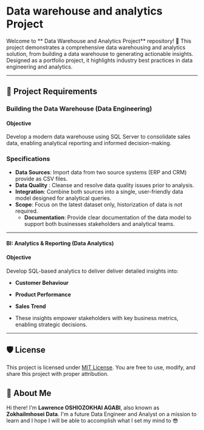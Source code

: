 # Data warehouse and analytics Project

Welcome to ** Data Warehouse and Analytics Project** repository! 🚀
This project demonstrates a comprehensive data warehousing and analytics solution, from building a data warehouse to generating actionable insights. Designed as a portfolio project, it highlights industry best practices in data engineering and analytics. 

---

## 🚀 Project Requirements 

###  Building the Data Warehouse (Data Engineering) 

#### Objective
Develop a modern data warehouse using SQL Server to consolidate sales data, enabling analytical reporting and informed decision-making. 

### Specifications
- **Data Sources**: Import data from two source systems (ERP and CRM) provide as CSV files.
- **Data Quality** : Cleanse and resolve data quality issues prior to analysis.
- **Integration**: Combine both sources into a single, user-friendly data model designed for analytical queries. 
- **Scope**: Focus on the latest dataset only, historization of data is not required.
  - **Documentation**: Provide clear documentation of the data model to support both businesses stakeholders and analytical teams.
 
---

#### BI: Analytics & Reporting (Data Analytics) 

#### Objective
Develop SQL-based analytics to deliver deliver detailed insights into:
- **Customer Behaviour**
- **Product Performance**
- **Sales Trend**

- These insights empower stakeholders with key business metrics, enabling strategic decisions.

- - - 

## 🛡️ License

This project is licensed under [MIT License](LICENSE). You are free to use, modify, and share this project with proper attribution. 

## 🌟 About Me

Hi there! I'm **Lawrence OSHIOZOKHAI AGABI**, also known as **ZokhaiImhosei Data**. I'm a future Data Engineer and Analyst on a mission to learn and I hope I will be able to accomplish what I set my mind to 😎



